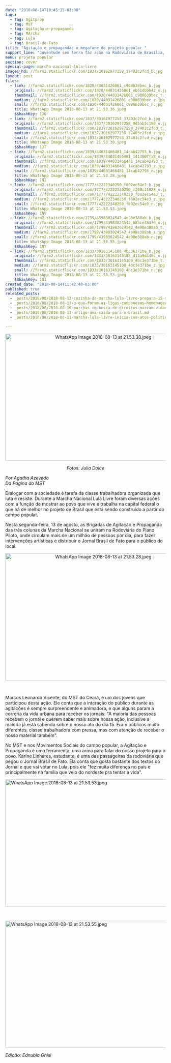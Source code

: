 ```yaml
---
date: "2018-08-14T10:45:15-03:00"
tags:
  - tag: Agitprop
  - tag: MST
  - tag: Agitação-e-propaganda
  - tag: MArcha
  - tag: Lula
  - tag: Brasil-de-Fato
title: "Agitação e propaganda: o megafone do projeto popular "
support_line: "Juventude sem terra faz ação na Rodoviária de Brasília, e abre o diálogo sobre a liberdade de Lula com a sociedade"
menu: projeto popular
section: cover
special-page: marcha-nacional-lula-livre
images_hd: //farm2.staticflickr.com/1837/30162977258_37403c2fcd_b.jpg
layout: post
files:
  - link: //farm2.staticflickr.com/1820/44031426061_c908639bec_b.jpg
    original: //farm2.staticflickr.com/1820/44031426061_eb51dbb642_o.jpg
    thumbnail: //farm2.staticflickr.com/1820/44031426061_c908639bec_t.jpg
    medium: //farm2.staticflickr.com/1820/44031426061_c908639bec_z.jpg
    small: //farm2.staticflickr.com/1820/44031426061_c908639bec_n.jpg
    title: WhatsApp Image 2018-08-13 at 21.53.36.jpeg
    $$hashKey: 1JQ
  - link: //farm2.staticflickr.com/1837/30162977258_37403c2fcd_b.jpg
    original: //farm2.staticflickr.com/1837/30162977258_9d5ab2c190_o.jpg
    thumbnail: //farm2.staticflickr.com/1837/30162977258_37403c2fcd_t.jpg
    medium: //farm2.staticflickr.com/1837/30162977258_37403c2fcd_z.jpg
    small: //farm2.staticflickr.com/1837/30162977258_37403c2fcd_n.jpg
    title: WhatsApp Image 2018-08-13 at 21.53.38.jpeg
    $$hashKey: 1JT
  - link: //farm2.staticflickr.com/1839/44031466481_14cab42793_b.jpg
    original: //farm2.staticflickr.com/1839/44031466481_1413807fa8_o.jpg
    thumbnail: //farm2.staticflickr.com/1839/44031466481_14cab42793_t.jpg
    medium: //farm2.staticflickr.com/1839/44031466481_14cab42793_z.jpg
    small: //farm2.staticflickr.com/1839/44031466481_14cab42793_n.jpg
    title: WhatsApp Image 2018-08-13 at 21.53.28.jpeg
    $$hashKey: 1NI
  - link: //farm2.staticflickr.com/1777/42222340250_f802ec54e3_b.jpg
    original: //farm2.staticflickr.com/1777/42222340250_c208c11028_o.jpg
    thumbnail: //farm2.staticflickr.com/1777/42222340250_f802ec54e3_t.jpg
    medium: //farm2.staticflickr.com/1777/42222340250_f802ec54e3_z.jpg
    small: //farm2.staticflickr.com/1777/42222340250_f802ec54e3_n.jpg
    title: WhatsApp Image 2018-08-13 at 21.53.53.jpeg
    $$hashKey: 1NV
  - link: //farm2.staticflickr.com/1799/43983024542_4e98e388ab_b.jpg
    original: //farm2.staticflickr.com/1799/43983024542_685ce48370_o.jpg
    thumbnail: //farm2.staticflickr.com/1799/43983024542_4e98e388ab_t.jpg
    medium: //farm2.staticflickr.com/1799/43983024542_4e98e388ab_z.jpg
    small: //farm2.staticflickr.com/1799/43983024542_4e98e388ab_n.jpg
    title: WhatsApp Image 2018-08-13 at 21.53.55.jpeg
    $$hashKey: 1NY
  - link: //farm2.staticflickr.com/1833/30163145108_4bc3e371be_b.jpg
    original: //farm2.staticflickr.com/1833/30163145108_d13a9d446c_o.jpg
    thumbnail: //farm2.staticflickr.com/1833/30163145108_4bc3e371be_t.jpg
    medium: //farm2.staticflickr.com/1833/30163145108_4bc3e371be_z.jpg
    small: //farm2.staticflickr.com/1833/30163145108_4bc3e371be_n.jpg
    title: WhatsApp Image 2018-08-13 at 21.53.53.jpeg
    $$hashKey: 1O1
created_date: "2018-08-14T11:42:40-03:00"
published: true
releated_posts:
  - _posts/2018/08/2018-08-13-cozinha-da-marcha-lula-livre-prepara-15-mil-refeicoes-por-dia.md
  - _posts/2018/08/2018-08-13-o-que-foram-as-ligas-camponesas-homenageadas-pela-marcha-do-mst.md
  - _posts/2018/08/2018-08-10-marchas-em-busca-de-direitos-marcam-vidas-de-sem-terra.md
  - _posts/2018/08/2018-08-13-artigo-uma-saida-para-o-brasil.md
  - _posts/2018/08/2018-08-11-marcha-lula-livre-inicia-com-atos-politicos.md

---
```

<p style="text-align:center"><img alt="WhatsApp Image 2018-08-13 at 21.53.38.jpeg" height="400" src="//farm2.staticflickr.com/1837/30162977258_37403c2fcd_b.jpg" width="600" /></p>

<p style="text-align: center;"><em>Fotos: Julia Dolce</em></p>

<p><em>Por Agatha Azevedo<br />
Da P&aacute;gina do MST&nbsp;</em></p>

<p>Dialogar com a sociedade &eacute; tarefa da classe trabalhadora organizada que luta e resiste. Durante a Marcha Nacional Lula Livre foram diversas a&ccedil;&otilde;es com a fun&ccedil;&atilde;o de mostrar ao povo que vive e trabalha na capital federal o que h&aacute; de melhor no projeto de Brasil que est&aacute; sendo constru&iacute;do a partir do campo popular.</p>

<p>Nesta segunda-feira, 13 de agosto, as Brigadas de Agita&ccedil;&atilde;o e Propaganda das tr&ecirc;s colunas da Marcha Nacional se uniram na Rodovi&aacute;ria do Plano Piloto, onde circulam mais de um milh&atilde;o de pessoas por dia, para fazer interven&ccedil;&otilde;es art&iacute;sticas e distribuir o Jornal Brasil de Fato para o p&uacute;blico do local.</p>

<p style="text-align:center"><img alt="WhatsApp Image 2018-08-13 at 21.53.28.jpeg" height="400" src="//farm2.staticflickr.com/1839/44031466481_14cab42793_b.jpg" width="600" /></p>

<p style="text-align: center;">&nbsp;</p>

<p>Marcos Leonardo Vicente, do MST do Cear&aacute;, &eacute; um dos jovens que participou desta a&ccedil;&atilde;o. Ele conta que a intera&ccedil;&atilde;o do p&uacute;blico durante as agita&ccedil;&otilde;es &eacute; sempre surpreendente e animadora, e que alguns param a correria da vida urbana para receber os jornais. &quot;A maioria das pessoas recebem o jornal e querem saber mais sobre nossa a&ccedil;&atilde;o, inclusive a maioria j&aacute; est&aacute; sabendo sobre o nosso ato do dia 15. Eram p&uacute;blicos muito diferentes, classe trabalhadora com pressa, mas com aten&ccedil;&atilde;o de receber o nosso material tamb&eacute;m&quot;.</p>

<p>No MST e nos Movimentos Sociais do campo popular, a Agita&ccedil;&atilde;o e Propaganda &eacute; uma ferramenta, uma arma para falar do nosso projeto para o povo. Karine Linhares, estudante, &eacute; uma das passageiras da rodovi&aacute;ria que pegou o Jornal Brasil de Fato. Ela conta que gosta bastante dos textos do Jornal e que vai votar no Lula, pois ele &quot;fez muita diferen&ccedil;a no pa&iacute;s e principalmente na fam&iacute;lia que veio do nordeste pra tentar a vida&quot;.</p>

<p><img alt="WhatsApp Image 2018-08-13 at 21.53.53.jpeg" height="400" src="//farm2.staticflickr.com/1833/30163145108_4bc3e371be_b.jpg" width="600" /></p>

<p>&nbsp;</p>

<p><img alt="WhatsApp Image 2018-08-13 at 21.53.55.jpeg" height="400" src="//farm2.staticflickr.com/1799/43983024542_4e98e388ab_b.jpg" width="600" /></p>

<p><em>Edi&ccedil;&atilde;o: Ednubia Ghisi&nbsp;</em><br />
&nbsp;</p>
